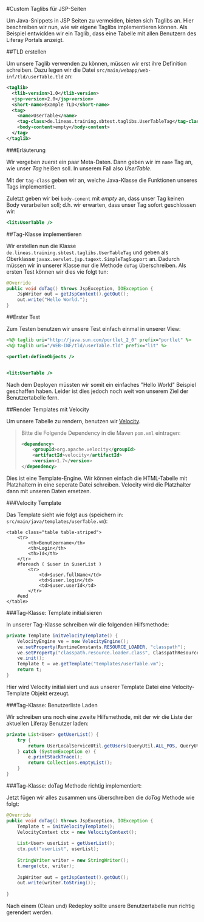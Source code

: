 #Custom Taglibs für JSP-Seiten

Um Java-Snippets in JSP Seiten zu vermeiden, bieten sich Taglibs an. Hier beschreiben wir nun, wie wir eigene Taglibs implementieren können. Als Beispiel entwicklen wir ein Taglib, dass eine Tabelle mit allen Benutzern des Liferay Portals anzeigt.




##TLD erstellen

Um unsere Taglib verwenden zu können, müssen wir erst ihre Definition schreiben. Dazu legen wir die Datei `src/main/webapp/web-inf/tld/userTable.tld` an:

```XML
<taglib>
  <tlib-version>1.0</tlib-version>
  <jsp-version>2.0</jsp-version>
  <short-name>Example TLD</short-name>
  <tag>
    <name>UserTable</name>
    <tag-class>de.lineas.training.sbtest.taglibs.UserTableTag</tag-class>
    <body-content>empty</body-content>
  </tag>
</taglib>
```

###Erläuterung

Wir vergeben zuerst ein paar Meta-Daten. Dann geben wir im `name` Tag an, wie unser *Tag* heißen soll. In unserem Fall also *UserTable*.

Mit der `tag-class` geben wir an, welche Java-Klasse die Funktionen unseres Tags implementiert.

Zuletzt geben wir bei `body-conent` mit *empty* an, dass unser Tag keinen Body verarbeiten soll; d.h. wir erwarten, dass unser Tag sofort geschlossen wir:

```JSP
<lit:UserTable />
````




##Tag-Klasse implementieren

Wir erstellen nun die Klasse `de.lineas.training.sbtest.taglibs.UserTableTag` und geben als Oberklasse `javax.servlet.jsp.tagext.SimpleTagSupport` an. Dadurch müssen wir in unserer Klasse nur die Methode `doTag` überschreiben. Als ersten Test können wir dies vie folgt tun:

```Java
@Override
public void doTag() throws JspException, IOException {
    JspWriter out = getJspContext().getOut();
    out.write("Hello World.");
}
```



##Erster Test

Zum Testen benutzen wir unsere Test einfach einmal in unserer View:

```JSP
<%@ taglib uri="http://java.sun.com/portlet_2_0" prefix="portlet" %>
<%@ taglib uri="/WEB-INF/tld/userTable.tld" prefix="lit" %>

<portlet:defineObjects />


<lit:UserTable />
```

Nach dem Deployen müssten wir somit ein einfaches "Hello World" Beispiel geschaffen haben. Leider ist dies jedoch noch weit von unserem Ziel der Benutzertabelle fern.



##Render Templates mit Velocity

Um unsere Tabelle zu rendern, benutzen wir [Velocity](http://de.wikipedia.org/wiki/Apache_Velocity).

> Bitte die Folgende Dependency in die Maven `pom.xml` eintragen:
>
> ```XML
> <dependency>
>     <groupId>org.apache.velocity</groupId>
>     <artifactId>velocity</artifactId>
>     <version>1.7</version>
> </dependency>
> ```

Dies ist eine Template-Engine. Wir können einfach die HTML-Tabelle mit Platzhaltern in eine seperate Datei schreiben. Velocity wird die Platzhalter dann mit unseren Daten ersetzen.

###Velocity Template

Das Template sieht wie folgt aus (speichern in: `src/main/java/templates/userTable.vm`):

```Velocity
<table class="table table-striped">
	<tr>
		<th>Benutzername</th>
		<th>Login</th>
		<th>Id</th>
	</tr>
	#foreach ( $user in $userList )
		<tr>
			<td>$user.fullName</td>
			<td>$user.login</td>
			<td>$user.userId</td>
		</tr>
	#end
</table>
```

###Tag-Klasse: Template initialisieren

In unserer Tag-Klasse schreiben wir die folgenden Hilfsmethode:

```Java
private Template initVelocityTemplate() {
    VelocityEngine ve = new VelocityEngine();
    ve.setProperty(RuntimeConstants.RESOURCE_LOADER, "classpath");
    ve.setProperty("classpath.resource.loader.class", ClasspathResourceLoader.class.getName());
    ve.init();
    Template t = ve.getTemplate("templates/userTable.vm");
    return t;
}
```

Hier wird Velocity initialisiert und aus unserer Template Datei eine Velocity-Template Objekt erzeugt.


###Tag-Klasse: Benutzerliste Laden

Wir schreiben uns noch eine zweite Hilfsmethode, mit der wir die Liste der aktuellen Liferay Benutzer laden:

```Java
private List<User> getUserList() {
    try {
        return UserLocalServiceUtil.getUsers(QueryUtil.ALL_POS, QueryUtil.ALL_POS);
    } catch (SystemException e) {
        e.printStackTrace();
        return Collections.emptyList();
    }
}
```

###Tag-Klasse: doTag Methode richtig implementiert:

Jetzt fügen wir alles zusammen uns überschreiben die *doTag* Methode wie folgt:

```Java
@Override
public void doTag() throws JspException, IOException {
    Template t = initVelocityTemplate();
    VelocityContext ctx = new VelocityContext();
	
    List<User> userList = getUserList();
    ctx.put("userList", userList);
	
    StringWriter writer = new StringWriter();
    t.merge(ctx, writer);
	
    JspWriter out = getJspContext().getOut();
    out.write(writer.toString());
	
}
```

Nach einem (Clean und) Redeploy sollte unsere Benutzertabelle nun richtig gerendert werden.
